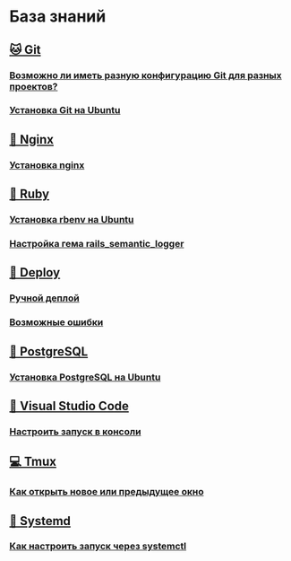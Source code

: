 # База знаний

## [🐱 Git](git)
### [Возможно ли иметь разную конфигурацию Git для разных проектов?](git/config.md)
### [Установка Git на Ubuntu](git/install.md)
## [🤖 Nginx](nginx)
### [Установка nginx](nginx/install.md)
## [💎 Ruby](ruby/README.md)
### [Установка rbenv на Ubuntu](ruby/install.md)
### [Настройка гема rails_semantic_logger](ruby/semantic_logger.md)
## [🚀 Deploy](deploy/README.md)
### [Ручной деплой](deploy/handmade.md)
### [Возможные ошибки](deploy/emergency.md)
## [🐘 PostgreSQL](postgresql/README.md)
### [Установка PostgreSQL на Ubuntu](postgresql/install.md)
## [📑 Visual Studio Code](vscode/README.md)
### [Настроить запуск в консоли](vscode/setting.md)
## [💻 Tmux](tmux/README.md)
### [Как открыть новое или предыдущее окно](tmux/comand.md)
## [🔧 Systemd](systemd/README.md)
### [Как настроить запуск через systemctl](systemd/autostart.md)